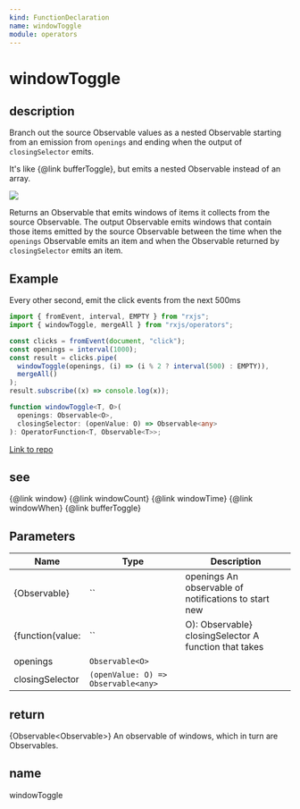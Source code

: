 ```yaml
---
kind: FunctionDeclaration
name: windowToggle
module: operators
---
```


# windowToggle

## description

Branch out the source Observable values as a nested Observable starting from
an emission from `openings` and ending when the output of `closingSelector`
emits.

<span class="informal">It's like {@link bufferToggle}, but emits a nested
Observable instead of an array.</span>

![](windowToggle.png)

Returns an Observable that emits windows of items it collects from the source
Observable. The output Observable emits windows that contain those items
emitted by the source Observable between the time when the `openings`
Observable emits an item and when the Observable returned by
`closingSelector` emits an item.

## Example

Every other second, emit the click events from the next 500ms

```ts
import { fromEvent, interval, EMPTY } from "rxjs";
import { windowToggle, mergeAll } from "rxjs/operators";

const clicks = fromEvent(document, "click");
const openings = interval(1000);
const result = clicks.pipe(
  windowToggle(openings, (i) => (i % 2 ? interval(500) : EMPTY)),
  mergeAll()
);
result.subscribe((x) => console.log(x));
```

```ts
function windowToggle<T, O>(
  openings: Observable<O>,
  closingSelector: (openValue: O) => Observable<any>
): OperatorFunction<T, Observable<T>>;
```

[Link to repo](https://github.com/ReactiveX/rxjs/blob/master/src/internal/operators/windowToggle.ts#L57-L60)

## see

{@link window}
{@link windowCount}
{@link windowTime}
{@link windowWhen}
{@link bufferToggle}

## Parameters

| Name             | Type                                | Description                                           |
| ---------------- | ----------------------------------- | ----------------------------------------------------- |
| {Observable<O>}  | ``                                  | openings An observable of notifications to start new  |
| {function(value: | ``                                  | O): Observable} closingSelector A function that takes |
| openings         | `Observable<O>`                     |                                                       |
| closingSelector  | `(openValue: O) => Observable<any>` |                                                       |

## return

{Observable<Observable<T>>} An observable of windows, which in turn
are Observables.

## name

windowToggle
